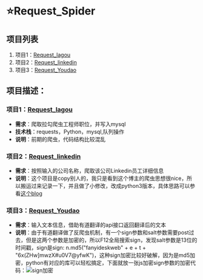 # ⭐Request_Spider
## 项目列表
1. 项目1：[Request_lagou](https://github.com/Mrrrrr10/Request_Spider/blob/master/Lagou_Spider/Lagou_Spider.py)
2. 项目2：[Request_linkedin](https://github.com/Mrrrrr10/Request_Spider/blob/master/Linkedin_Spider/Linkedin_Spider.py)
3. 项目3：[Request_Youdao](https://github.com/Mrrrrr10/Request_Spider/blob/master/Youdao_spider/Youdao_Spider.py)


## 项目描述：
### 项目1：[Request_lagou](https://github.com/Mrrrrr10/Request_Spider/blob/master/Lagou_Spider/Lagou_Spider.py)
* **需求**：爬取拉勾爬虫工程师职位，并写入mysql
* **技术栈**：requests，Python，mysql,队列操作
* **说明**：前期的爬虫，代码结构比较混乱

### 项目2：[Request_linkedin](https://github.com/Mrrrrr10/Request_Spider/blob/master/Linkedin_Spider/Linkedin_Spider.py)
* **需求**：按照输入的公司名称，爬取该公司Linkedin员工详细信息
* **说明**：这个项目是copy别人的，我只是看到这个博主的爬虫思想很nice，所以搬运过来记录一下，并且做了小修改，改成python3版本，具体思路可以参看[这个blog](https://blog.csdn.net/Bone_ACE/article/details/71055153)

### 项目3：[Request_Youdao](https://github.com/Mrrrrr10/Request_Spider/blob/master/Youdao_spider/Youdao_Spider.py)
* **需求**：输入文本信息，借助有道翻译的api接口返回翻译后的文本
* **说明**：由于有道翻译做了反爬虫机制，有一个sign参数和salt参数需要post过去，但是这两个参数是加密的，所以F12全局搜索sign，发现salt参数是13位的时间戳，sign是sign: n.md5("fanyideskweb" + e + t + "6x(ZHw]mwzX#u0V7@yfwK")，这种sign加密比较好破解，因为是md5加密，python有对应的库可以轻松搞定，下面就放一张js加密sign参数的加密代码：![sign加密](https://github.com/Mrrrrr10/Request_Spider/blob/master/Youdao_spider/sign.png)
